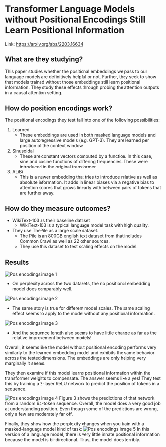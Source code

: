 # Transformer Language Models without Positional Encodings Still Learn Positional Information
Link: https://arxiv.org/abs/2203.16634

## What are they studying?
This paper studies whether the positional embeddings we pass to our language models are definitively helpful or not. Further, they seek to show that models trained without those embeddings still learn positional information. They study these effects through probing the attention outputs in a causal attention setting.

## How do position encodings work?
The positional encodings they test fall into one of the following possibilities:
1) Learned
	- These embeddings are used in both masked language models and large autoregressive models (e.g. GPT-3). They are learned per position of the context window.
2) Sinusoidal
	- These are constant vectors computed by a function. In this case, sine and cosine functions of differing frequencies. These were introduced in the original transformer.
3) ALiBi
	- This is a newer embedding that tries to introduce relative as well as absolute information. It adds in linear biases via a negative bias to attention scores that grows linearly with between pairs of tokens that are further away.

## How do they measure outcomes?
- WikiText-103 as their baseline dataset
	- WikiText-103 is a typical language model task with high quality.
- They use ThePile as a large scale dataset.
	- The Pile is an 800GB english text dataset from that includes Common Crawl as well as 22 other sources.
	- They use this dataset to test scaling effects on the model.

## Results
![Pos encodings image 1]({{site.url}}/assets/images/adaptive-attention/image-1.png)
- On perplexity across the two datasets, the no positional embedding model does comparably well.

![Pos encodings image 2]({{site.url}}/assets/images/adaptive-attention/image-2.png)
- The same story is true for different model scales. The same scaling effect seems to apply to the model without any positional information.

![Pos encodings image 3]({{site.url}}/assets/images/adaptive-attention/image-3.png)
- And the sequence length also seems to have little change as far as the relative improvement between models!

Overall, it seems like the model without positional encoding performs very similarly to the learned embedding model and exhibits the same behavior across the tested dimensions. The embeddings are only helping very marginally it seems.

They then examine if this model learns positional information within the transformer weights to compensate. The answer seems like a yes! They test this by training a 2-layer ReLU network to predict the position of tokens in a sequence.

![Pos encodings image 4]({{site.url}}/assets/images/adaptive-attention/image-4.png)
Figure 3 shows the predictions of that network from a random 64-token sequence. Overall, the model does a very good job at understanding position. Even though some of the predictions are wrong, only a few are moderately far off.

Finally, they show how the perplexity changes when you train with a masked-language model kind of task:
![Pos encodings image 5]({{site.url}}/assets/images/adaptive-attention/image-5.png)
In this version of a language model, there is very little innate positional information because the model is bi-directional. Thus, the model does terribly.



